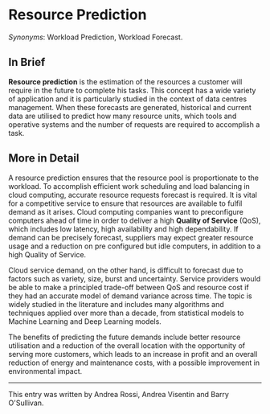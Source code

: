 # Resource Prediction

*Synonyms*: Workload Prediction, Workload Forecast.

## In Brief

**Resource prediction** is the estimation of the resources a customer will require in the future to complete his tasks.  This concept has a wide variety of application and it is particularly studied in the context of data centres management. When these forecasts are generated, historical and current data are utilised to predict how many resource units, which tools and operative systems and the number of requests are required to accomplish a task.


## More in Detail

A resource prediction ensures that the resource pool is proportionate to the workload. To accomplish efficient work scheduling and load balancing in cloud computing, accurate resource requests forecast is required. It is vital for a competitive service to ensure that resources are available to fulfil demand as it arises. Cloud computing companies want to preconfigure computers ahead of time in order to deliver a high **Quality of Service** (QoS), which includes low latency, high availability and high dependability. If demand can be precisely forecast, suppliers may expect greater resource usage and a reduction on pre configured but idle computers, in addition to a high Quality of Service. 

Cloud service demand, on the other hand, is difficult to forecast due to factors such as variety, size, burst and uncertainty. Service providers would be able to make a principled trade-off between QoS and resource cost if they had an accurate model of demand variance across time. The topic is widely studied in the literature and includes many algorithms and techniques applied over more than a decade, from statistical models to Machine Learning and Deep Learning models.

 The benefits of predicting the future demands include better resource utilisation and a reduction of the overall location with the opportunity of serving more customers, which leads to an increase in profit and an overall reduction of energy and maintenance costs, with a possible improvement in environmental impact.


---

This entry was written by Andrea Rossi, Andrea Visentin and Barry O'Sullivan.


